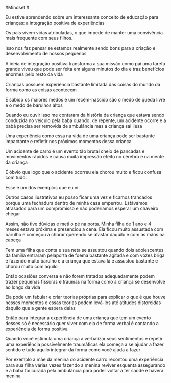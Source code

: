 #Mindset #

Eu estive aprendendo sobre um interessante conceito de educação para crianças: a integração positiva de experiências

Os pais vivem vidas atribuladas, o que impede de manter uma convivência mais frequente com seus filhos.

Isso nos faz pensar se estamos realmente sendo bons para a criação e desenvolvimento de nossos pequenos

A ideia de integração positiva transforma a sua missão como pai uma tarefa grande viveu que pode ser feita em alguns minutos do dia e traz benefícios enormes pelo resto da vida

Crianças possuem experiência bastante limitada das coisas do mundo da forma como as coisas acontecem

É sabido os maiores medos e um recém-nascido são o medo de queda livre e o medo de barulhos altos

Quando eu ouvir isso me contaram da história da criança que estava sendo conduzida no veículo pela babá quando, de repente, um acidente ocorre e a babá precisa ser removida de ambulância mas a criança sai ilesa

Uma experiência como essa na vida de uma criança pode ser bastante impactante e refletir nos próximos momentos dessa criança

Um acidente de carro é um evento tão brutal cheio de pancadas e movimentos rápidos e causa muita impressão efeito no cérebro e na mente da criança

É óbvio que logo que o acidente ocorreu ela chorou muito e ficou confusa com tudo.

Esse é um dos exemplos que eu vi

Outros casos ilustrativos eu posso ficar uma vez e ficamos trancados porque uma fechadura dentro de minha casa emperrou. Estávamos atrasados para um compromisso e não poderíamos esperar um chaveiro chegar

Assim, não tive dúvidas e meti o pé na porta. Minha filha de 1 ano e 4 meses estava próxima e presenciou a cena. Ela ficou muito assustada com barulho e começou a chorar querendo se afastar daquilo e com as mãos na cabeça

Tem uma filha que conta e sua neta se assustou quando dois adolescentes da família entraram pelaporta de foema bastante agitada e com vozes briga e fazendo muito barulho e a criança que estava lá e assustou bastante e chorou muito com aquilo

Então ocasiões conversa e não forem tratados adequadamente podem trazer pequenas fissuras e traumas na forma como a criança se desenvolve ao longo da vida

Ela pode um fabular e criar teorias próprias para explicar o que é que houve nesses momentos e essas teorias podem levá-los até atitudes distorcidas daquilo que a gente espera delas

Então para integrar a experiência de uma criança que tem um evento desses só é necessário quer viver com ela de forma verbal é contando a experiência de forma positiva

Quando você estimula uma criança a verbalizar seus sentimentos e repetir uma experiência possivelmente traumáticas ela começa a se ajudar a fazer sentido e tudo aquilo integrar da forma como você ajuda a fazer

Por exemplo a mãe da menina do acidente carro recontou uma experiência para sua filha várias vezes fazendo a menina reviver esquenta assegurando e a babá foi curada pela ambulância para poder voltar a ter saúde e haverá menina



